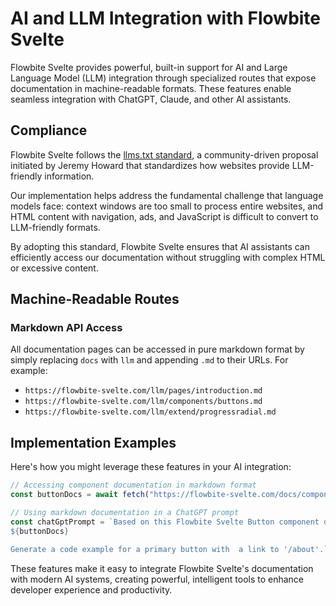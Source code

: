 # AI and LLM Integration with Flowbite Svelte


Flowbite Svelte provides powerful, built-in support for AI and Large Language Model (LLM) integration through specialized routes that expose documentation in machine-readable formats. These features enable seamless integration with ChatGPT, Claude, and other AI assistants.

## Compliance

Flowbite Svelte follows the [llms.txt standard](https://llmstxt.org/), a community-driven proposal initiated by Jeremy Howard that standardizes how websites provide LLM-friendly information.

Our implementation helps address the fundamental challenge that language models face: context windows are too small to process entire websites, and HTML content with navigation, ads, and JavaScript is difficult to convert to LLM-friendly formats.

By adopting this standard, Flowbite Svelte ensures that AI assistants can efficiently access our documentation without struggling with complex HTML or excessive content.

## Machine-Readable Routes

### Markdown API Access

All documentation pages can be accessed in pure markdown format by simply replacing `docs` with `llm` and appending `.md` to their URLs. For example:

- `https://flowbite-svelte.com/llm/pages/introduction.md`
- `https://flowbite-svelte.com/llm/components/buttons.md`
- `https://flowbite-svelte.com/llm/extend/progressradial.md`

## Implementation Examples

Here's how you might leverage these features in your AI integration:

```ts
// Accessing component documentation in markdown format
const buttonDocs = await fetch("https://flowbite-svelte.com/docs/components/buttons.md").then((res) => res.text());

// Using markdown documentation in a ChatGPT prompt
const chatGptPrompt = `Based on this Flowbite Svelte Button component documentation:
${buttonDocs}

Generate a code example for a primary button with  a link to '/about'.`;
```

These features make it easy to integrate Flowbite Svelte's documentation with modern AI systems, creating powerful, intelligent tools to enhance developer experience and productivity.
